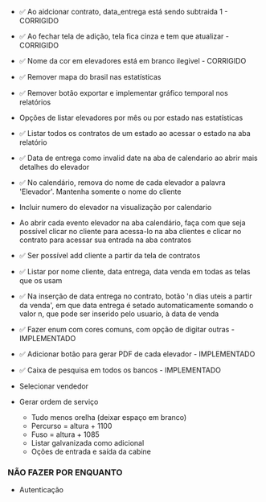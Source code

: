 - ✅ Ao aidcionar contrato, data_entrega está sendo subtraida 1 - CORRIGIDO
- ✅ Ao fechar tela de adição, tela fica cinza e tem que atualizar - CORRIGIDO
- ✅ Nome da cor em elevadores está em branco ilegivel - CORRIGIDO

- ✅ Remover mapa do brasil nas estatísticas
- ✅ Remover botão exportar e implementar gráfico temporal nos relatórios
- Opções de listar elevadores por mês ou por estado nas estatísticas
- ✅ Listar todos os contratos de um estado ao acessar o estado na aba relatório

- ✅ Data de entrega como invalid date na aba de calendario ao abrir mais detalhes do elevador
- ✅ No calendário, remova do nome de cada elevador a palavra 'Elevador'. Mantenha somente o nome do cliente
- Incluir numero do elevador na visualização por calendario
- Ao abrir cada evento elevador na aba calendário, faça com que seja possível clicar no cliente para acessa-lo na aba clientes e clicar no contrato para acessar sua entrada na aba contratos

- ✅ Ser possível add cliente a partir da tela de contratos
- ✅ Listar por nome cliente, data entrega, data venda em todas as telas que os usam
- ✅ Na inserção de data entrega no contrato, botão 'n dias uteis a partir da venda', em que data entrega é setado automaticamente somando o valor n, que pode ser inserido pelo usuario, à data de venda

- ✅ Fazer enum com cores comuns, com opção de digitar outras - IMPLEMENTADO
- ✅ Adicionar botão para gerar PDF de cada elevador - IMPLEMENTADO
- ✅ Caixa de pesquisa em todos os bancos - IMPLEMENTADO
- Selecionar vendedor

- Gerar ordem de serviço
	- Tudo menos orelha (deixar espaço em branco)
	- Percurso = altura + 1100
	- Fuso = altura + 1085
	- Listar galvanizada como adicional
	- Oções de entrada e saída da cabine

### NÃO FAZER POR ENQUANTO

- Autenticação